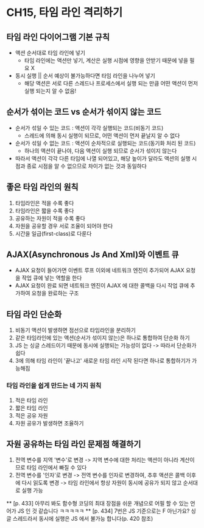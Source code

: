 # CH15, 타임 라인 격리하기

## 타임 라인 다이어그램 기본 규칙

- 액션 순서대로 타임 라인에 넣기
  - 타임 라인에는 액션만 넣기, 계산은 실행 시점에 영향을 안받기 때문에 넣을 필요 X
- 동시 실행 || 순서 예상이 불가능하다면 타임 라인을 나누어 넣기
  - 해당 액션은 서로 다른 스레드나 프로세스에서 실행 되는 만큼 어떤 액션이 먼저 실행 되는지 알 수 없음!

## 순서가 섞이는 코드 vs 순서가 섞이지 않는 코드

- 순서가 섞일 수 있는 코드 : 액션이 각각 실행되는 코드(비동기 코드)
  - 스레드에 의해 동시 실행이 되므로, 어떤 액션이 먼저 끝날지 알 수 없다
- 순서가 섞일 수 없는 코드 : 액션이 순차적으로 실행되는 코드(동기화 처리 된 코드)
  - 하나의 액션이 끝나야, 다음 액션이 실행 되므로 순서가 섞이지 않는다
- 따라서 액션이 각각 다른 타임에 나열 되어있고, 해당 높이가 달라도 액션의 실행 시점과 종료 시점을 알 수 없으므로 차이가 없는 것과 동일하다

## 좋은 타임 라인의 원칙

1. 타임라인은 적을 수록 좋다
2. 타임라인은 짧을 수록 좋다
3. 공유하는 자원이 적을 수록 좋다
4. 자원을 공유할 경우 서로 조율이 되어야 한다
5. 시간을 일급(first-class)로 다룬다

## AJAX(Asynchronous Js And Xml)와 이벤트 큐

- AJAX 요청이 들어가면 이벤트 루프 이외에 네트워크 엔진이 추가되어 AJAX 요청을 작업 큐에 넣는 역할을 한다
- AJAX 요청이 완료 되면 네트워크 엔진이 AJAX 에 대한 콜백을 다시 작업 큐에 추가하여 요청을 완료하는 구조

## 타임 라인 단순화

1. 비동기 액션이 발생하면 점선으로 타임라인을 분리하기
2. 같은 타임라인에 있는 액션(순서가 섞이지 않는)은 하나로 통합하여 단순화 하기
3. JS 는 싱글 스레드이기 때문에 동시에 실행되는 가능성이 없다 -> 따라서 단순화가 쉽다
4. 3에 의해 타임 라인이 '끝나고' 새로운 타임 라인 시작 된다면 하나로 통합하기가 가능해짐

### 타임 라인을 쉽게 만드는 네 가지 원칙

1. 적은 타임 라인
2. 짧은 타임 라인
3. 적은 공유 자원
4. 자원 공유가 발생하면 조율하기

## 자원 공유하는 타임 라인 문제점 해결하기

1. 전역 변수를 지역 '변수'로 변경 -> 지역 변수에 대한 처리는 액션이 아니라 계산이므로 타임 라인에서 빠질 수 있다
2. 전역 변수를 '인자'로 변경 -> 전역 변수를 인자로 변경하여, 추후 액션은 콜백 이후에 다시 읽도록 변경 -> 타임 라인에서 항상 자원이 동시에 공유가 되지 않고 순서대로 실행 가능

\*\* [p. 433] 아무리 봐도 함수형 코딩의 최대 장점을 쉬운 개념으로 어필 할 수 있는 언어가 JS 인 것 같습니다 ㅋㅋㅋㅋㅋ
\*\* [p. 434] 7번은 JS 기준으로는 F 아닌가요? 싱글 스레드라서 동시에 실행은 JS 에서 불가능 합니다(p. 420 참조)
